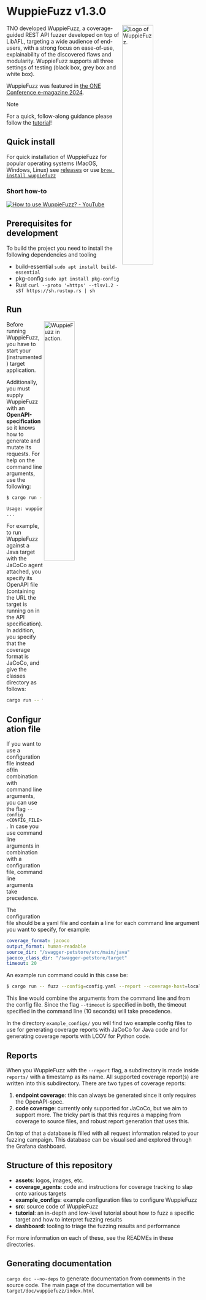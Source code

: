 # WuppieFuzz v1.3.0

<picture>
  <source media="(prefers-color-scheme: dark)" srcset="assets/WuppieFuzz-dark.svg">
  <source media="(prefers-color-scheme: light)" srcset="assets/WuppieFuzz.svg">
  <img alt="Logo of WuppieFuzz." src="assets/WuppieFuzz.svg" width="40%" min-width="250px" align="right">
</picture>

TNO developed WuppieFuzz, a coverage-guided REST API fuzzer developed on top of
LibAFL, targeting a wide audience of end-users, with a strong focus on
ease-of-use, explainability of the discovered flaws and modularity. WuppieFuzz
supports all three settings of testing (black box, grey box and white box).

WuppieFuzz was featured in
[the ONE Conference e-magazine 2024](https://emagazine.one-conference.nl/2024/finally-validate-your-publicly-exposed-interfaces-with-ease/).

> [!NOTE]  
> For a quick, follow-along guidance please follow the [tutorial](./tutorial)!

## Quick install

For quick installation of WuppieFuzz for popular operating systems (MacOS,
Windows, Linux) see [releases](https://github.com/TNO-S3/WuppieFuzz/releases/) or use [`brew install wuppiefuzz`](https://formulae.brew.sh/formula/wuppiefuzz)

### Short how-to

[![How to use WuppieFuzz? - YouTube](./assets/demo_video.png)](https://www.youtube.com/watch?v=-oR4d9aXrqo)

## Prerequisites for development

To build the project you need to install the following dependencies and tooling

- build-essential `sudo apt install build-essential`
- pkg-config `sudo apt install pkg-config`
- Rust `curl --proto '=https' --tlsv1.2 -sSf https://sh.rustup.rs | sh`

## Run

<picture>
  <img alt="WuppieFuzz in action." src="assets/WuppieFuzz-action.jfif" width="40%" min-width="250px" align="right">
</picture>

Before running WuppieFuzz, you have to start your (instrumented) target
application.

Additionally, you must supply WuppieFuzz with an **OpenAPI-specification** so it
knows how to generate and mutate its requests. For help on the command line
arguments, use the following:

```sh
$ cargo run -- --help # shows help for required parameters and flags

Usage: wuppiefuzz [OPTIONS] [OPENAPI_SPEC.YAML]
...
```

For example, to run WuppieFuzz against a Java target with the JaCoCo agent
attached, you specify its OpenAPI file (containing the URL the target is running
on in the API specification). In addition, you specify that the coverage format
is JaCoCo, and give the classes directory as follows:

```sh
cargo run -- fuzz openapi.yaml --coverage-format jacoco --jacoco-class-dir ../Targets/app/target/classes/
```

## Configuration file

If you want to use a configuration file instead of/in combination with command
line arguments, you can use the flag `--config <CONFIG_FILE>`. In case you use
command line arguments in combination with a configuration file, command line
arguments take precedence.

The configuration file should be a yaml file and contain a line for each command
line argument you want to specify, for example:

```yaml
coverage_format: jacoco
output_format: human-readable
source_dir: "/swagger-petstore/src/main/java"
jacoco_class_dir: "/swagger-petstore/target"
timeout: 20
```

An example run command could in this case be:

```sh
$ cargo run -- fuzz --config=config.yaml --report --coverage-host=localhost:6300 --timeout=10 ./openapi.yaml
```

This line would combine the arguments from the command line and from the config
file. Since the flag `--timeout` is specified in both, the timeout specified in
the command line (10 seconds) will take precedence.

In the directory `example_configs/` you will find two example config files to
use for generating coverage reports with JaCoCo for Java code and for generating
coverage reports with LCOV for Python code.

## Reports

When you WuppieFuzz with the `--report` flag, a subdirectory is made inside
`reports/` with a timestamp as its name. All supported coverage report(s) are
written into this subdirectory. There are two types of coverage reports:

1. **endpoint coverage**: this can always be generated since it only requires
   the OpenAPI-spec.
2. **code coverage**: currently only supported for JaCoCo, but we aim to support
   more. The tricky part is that this requires a mapping from coverage to source
   files, and robust report generation that uses this.

On top of that a database is filled with all request information related to your
fuzzing campaign. This database can be visualised and explored through the
Grafana dashboard.

## Structure of this repository

- **assets**: logos, images, etc.
- **coverage_agents**: code and instructions for coverage tracking to slap onto
  various targets
- **example_configs**: example configuration files to configure WuppieFuzz
- **src**: source code of WuppieFuzz
- **tutorial**: an in-depth and low-level tutorial about how to fuzz a specific
  target and how to interpret fuzzing results
- **dashboard**: tooling to triage the fuzzing results and performance

For more information on each of these, see the READMEs in these directories.

## Generating documentation

`cargo doc --no-deps` to generate documentation from comments in the source
code. The main page of the documentation will be
`target/doc/wuppiefuzz/index.html`
